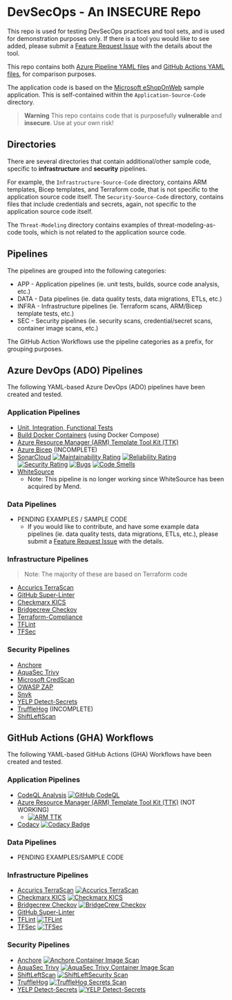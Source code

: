 # DevSecOps - An INSECURE Repo

This repo is used for testing DevSecOps practices and tool sets, and is used for demonstration purposes only. If there is a tool you would like to see added, please submit a [Feature Request Issue](https://github.com/AErmie/DevSecOps/issues/new/choose) with the details about the tool.

This repo contains both [Azure Pipeline YAML files](https://github.com/AErmie/DevSecOps/tree/main/azure-pipelines) and [GitHub Actions YAML files](https://github.com/AErmie/DevSecOps/tree/main/.github/workflows), for comparison purposes.

The application code is based on the [Microsoft eShopOnWeb](https://github.com/dotnet-architecture/eShopOnWeb) sample application. This is self-contained within the `Application-Source-Code` directory.

> **Warning**
> This repo contains code that is purposefully **vulnerable** and **insecure**. Use at your own risk!

## Directories

There are several directories that contain additional/other sample code, specific to **infrastructure** and **security** pipelines.

For example, the `Infrastructure-Source-Code` directory, contains ARM templates, Bicep templates, and Terraform code, that is not specific to the application source code itself. The `Security-Source-Code` directory, contains files that include credentials and secrets, again, not specific to the application source code itself.

The `Threat-Modeling` directory contains examples of threat-modeling-as-code tools, which is not related to the application source code.

## Pipelines

The pipelines are grouped into the following categories:

- APP - Application pipelines (ie. unit tests, builds, source code analysis, etc.)
- DATA - Data pipelines (ie. data quality tests, data migrations, ETLs, etc.)
- INFRA - Infrastructure pipelines (ie. Terraform scans, ARM/Bicep template tests, etc.)
- SEC - Security pipelines (ie. security scans, credential/secret scans, container image scans, etc.)

The GitHub Action Workflows use the pipeline categories as a prefix, for grouping purposes.

## Azure DevOps (ADO) Pipelines

The following YAML-based Azure DevOps (ADO) pipelines have been created and tested.

### Application Pipelines

- [Unit, Integration, Functional Tests](./azure-pipelines/eShopOnWeb-CI.yml)
- [Build Docker Containers](./azure-pipelines/eShopOnWeb-Docker-CI.yml) (using Docker Compose)
- [Azure Resource Manager (ARM) Template Tool Kit (TTK)](azure-pipelines/arm-ttk-pipeline.yml)
- [Azure Bicep](azure-pipelines/azure-bicep-pipeline.yml) (INCOMPLETE)
- [SonarCloud](azure-pipelines/sonar-cloud-pipeline.yml) [![Maintainability Rating](https://sonarcloud.io/api/project_badges/measure?project=randomprojectkey&metric=sqale_rating)](https://sonarcloud.io/dashboard?id=randomprojectkey) [![Reliability Rating](https://sonarcloud.io/api/project_badges/measure?project=randomprojectkey&metric=reliability_rating)](https://sonarcloud.io/dashboard?id=randomprojectkey) [![Security Rating](https://sonarcloud.io/api/project_badges/measure?project=randomprojectkey&metric=security_rating)](https://sonarcloud.io/dashboard?id=randomprojectkey) [![Bugs](https://sonarcloud.io/api/project_badges/measure?project=randomprojectkey&metric=bugs)](https://sonarcloud.io/dashboard?id=randomprojectkey) [![Code Smells](https://sonarcloud.io/api/project_badges/measure?project=randomprojectkey&metric=code_smells)](https://sonarcloud.io/dashboard?id=randomprojectkey)
- [WhiteSource](azure-pipelines/whitesource-pipeline.yml)
  - Note: This pipeline is no longer working since WhiteSource has been acquired by Mend.

### Data Pipelines

- PENDING EXAMPLES / SAMPLE CODE
  - If you would like to contribute, and have some example data pipelines (ie. data quality tests, data migrations, ETLs, etc.), please submit a [Feature Request Issue](https://github.com/AErmie/DevSecOps/issues/new/choose) with the details.

### Infrastructure Pipelines

> Note: The majority of these are based on Terraform code

- [Accurics TerraScan](azure-pipelines/terraform-terrascan-pipeline.yml)
- [GitHub Super-Linter](azure-pipelines/terraform-githublinter-pipeline.yml)
- [Checkmarx KICS](azure-pipelines/iac-kicks-pipeline.yml)
- [Bridgecrew Checkov](azure-pipelines/terraform-checkov-pipeline.yml)
- [Terraform-Compliance](azure-pipelines/terraform-tfcompliance-pipeline.yml)
- [TFLint](azure-pipelines/terraform-tflint.yml)
- [TFSec](azure-pipelines/terraform-tfsec-pipeline.yml)

### Security Pipelines

- [Anchore](azure-pipelines/anchore-pipeline.yml)
- [AquaSec Trivy](azure-pipelines/sec-trivy-pipeline.yml)
- [Microsoft CredScan](azure-pipelines/msft-credscan-pipeline.yml)
- [OWASP ZAP](azure-pipelines/sec-owasp-pipeline.yml)
- [Snyk](azure-pipelines/snyk-securityScan-pipeline.yml)
- [YELP Detect-Secrets](azure-pipelines/sec-secretscan-yelpdetectsecrets.yml)
- [TruffleHog](azure-pipelines/truffleHog-secretScan-pipeline.yml) (INCOMPLETE)
- [ShiftLeftScan](azure-pipelines/sec-shiftleftscan-pipeline.yml)

## GitHub Actions (GHA) Workflows

The following YAML-based GitHub Actions (GHA) Workflows have been created and tested.

### Application Pipelines

- [CodeQL Analysis](.github/workflows/codeql-analysis.yml) [![GitHub CodeQL](https://github.com/AErmie/DevSecOps/actions/workflows/codeql-analysis-workflow.yml/badge.svg)](https://github.com/AErmie/DevSecOps/actions/workflows/codeql-analysis-workflow.yml)
- [Azure Resource Manager (ARM) Template Tool Kit (TTK)](.github/workflows/arm-ttk-workflow.yml) (NOT WORKING)
    - [![ARM TTK](https://github.com/AErmie/DevSecOps/actions/workflows/arm-ttk-workflow.yml/badge.svg)](https://github.com/AErmie/DevSecOps/actions/workflows/arm-ttk-workflow.yml)
- [Codacy](https://github.com/AErmie/DevSecOps/blob/main/.github/workflows/codacy-workflow.yml) [![Codacy Badge](https://app.codacy.com/project/badge/Grade/06a8a105132643e0ad4073eec9b85fbd)](https://www.codacy.com/gh/AErmie/DevSecOps/dashboard?utm_source=github.com&amp;utm_medium=referral&amp;utm_content=AErmie/DevSecOps&amp;utm_campaign=Badge_Grade)

### Data Pipelines

- PENDING EXAMPLES/SAMPLE CODE

### Infrastructure Pipelines

- [Accurics TerraScan](.github/workflows/accurics-terrascan-workflow.yml) [![Accurics TerraScan](https://github.com/AErmie/DevSecOps/actions/workflows/accurics-terrascan-workflow.yml/badge.svg)](https://github.com/AErmie/DevSecOps/actions/workflows/accurics-terrascan-workflow.yml)
- [Checkmarx KICS](.github/workflows/iac-kicks.yml) [![Checkmarx KICS](https://github.com/AErmie/DevSecOps/actions/workflows/checkmarx-iackics-workflow.yml/badge.svg)](https://github.com/AErmie/DevSecOps/actions/workflows/checkmarx-iackics-workflow.yml)
- [Bridgecrew Checkov](.github/workflows/bridgecrew-checkov-workflow.yml) [![BridgeCrew Checkov](https://github.com/AErmie/DevSecOps/actions/workflows/bridgecrew-checkov-workflow.yml/badge.svg)](https://github.com/AErmie/DevSecOps/actions/workflows/bridgecrew-checkov-workflow.yml)
- [GitHub Super-Linter](.github/workflows/github-superlinter.yml)
- [TFLint](.github/workflows/terraform-tflint-workflow.yml) [![TFLint](https://github.com/AErmie/DevSecOps/actions/workflows/terraform-tflint-workflow.yml/badge.svg)](https://github.com/AErmie/DevSecOps/actions/workflows/terraform-tflint-workflow.yml)
- [TFSec](.github/workflows/terraform-tfsec-workflow.yml) [![TFSec](https://github.com/AErmie/DevSecOps/actions/workflows/terraform-tfsec-workflow.yml/badge.svg)](https://github.com/AErmie/DevSecOps/actions/workflows/terraform-tfsec-workflow.yml)

### Security Pipelines

- [Anchore](.github/workflows/anchore-workflow.yml) [![Anchore Container Image Scan](https://github.com/AErmie/DevSecOps/actions/workflows/anchore-workflow.yml/badge.svg)](https://github.com/AErmie/DevSecOps/actions/workflows/anchore-workflow.yml)
- [AquaSec Trivy](.github/workflows/aquasec-trivy-workflow.yml) [![AquaSec Trivy Container Image Scan](https://github.com/AErmie/DevSecOps/actions/workflows/aquasec-trivy-workflow.yml/badge.svg)](https://github.com/AErmie/DevSecOps/actions/workflows/aquasec-trivy-workflow.yml)
- [ShiftLeftScan](.github/workflows/shiftleftscan.yml) [![ShiftLeftSecurity Scan](https://github.com/AErmie/DevSecOps/actions/workflows/shiftleftscan-workflow.yml/badge.svg)](https://github.com/AErmie/DevSecOps/actions/workflows/shiftleftscan-workflow.yml)
- [TruffleHog](.github/workflows/truffle-hog-workflow.yml) [![TruffleHog Secrets Scan](https://github.com/AErmie/DevSecOps/actions/workflows/truffle-hog-workflow.yml/badge.svg)](https://github.com/AErmie/DevSecOps/actions/workflows/truffle-hog-workflow.yml)
- [YELP Detect-Secrets](.github/workflows/yelp-secret-scan.yml) [![YELP Detect-Secrets](https://github.com/AErmie/DevSecOps/actions/workflows/yelp-detectsecret-workflow.yml/badge.svg?branch=main)](https://github.com/AErmie/DevSecOps/actions/workflows/yelp-detectsecret-workflow.yml)
